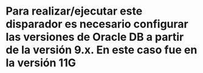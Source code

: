 # Para realizar/ejecutar este disparador es necesario configurar las versiones de Oracle DB a partir de la versión 9.x. En este caso fue en la versión 11G
